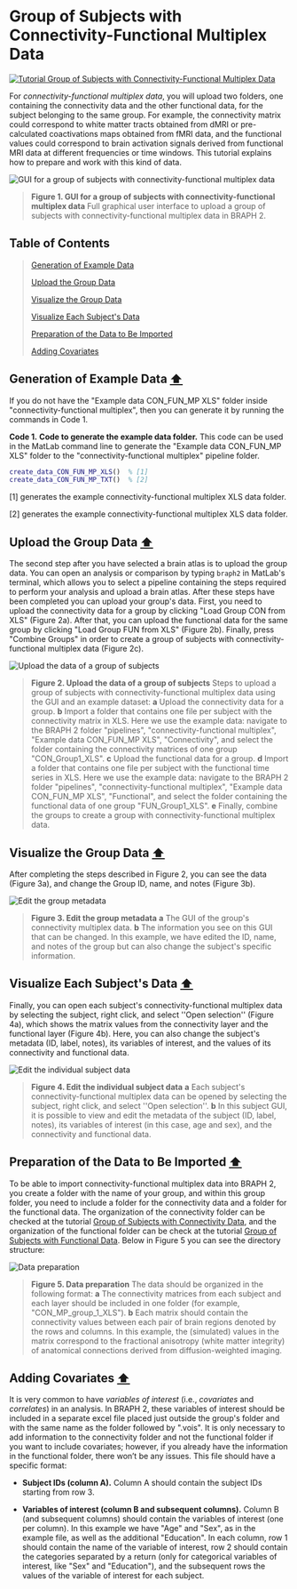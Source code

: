 # Group of Subjects with Connectivity-Functional Multiplex Data

[![Tutorial Group of Subjects with Connectivity-Functional Multiplex Data](https://img.shields.io/badge/PDF-Download-red?style=flat-square&logo=adobe-acrobat-reader)](tut_gr_con_fun_mp.pdf)

For *connectivity-functional multiplex data*, you will upload two folders, one containing the connectivity data and the other functional data, for the subject belonging to the same group. For example, the connectivity matrix could correspond to white matter tracts obtained from dMRI or pre-calculated coactivations maps obtained from fMRI data, and the functional values could correspond to brain activation signals derived from functional MRI data at different frequencies or time windows. This tutorial explains how to prepare and work with this kind of data.


<img src="fig01.jpg" alt="GUI for a group of subjects with connectivity-functional multiplex data">

> **Figure 1. GUI for a group of subjects with connectivity-functional multiplex data**
> Full graphical user interface to upload a group of subjects with connectivity-functional multiplex data in BRAPH 2.

## Table of Contents
> [Generation of Example Data](#Generation-of-Example-Data)
>
> [Upload the Group Data](#Upload-the-Group-Data)
>
> [Visualize the Group Data](#Visualize-the-Group-Data)
>
> [Visualize Each Subject's Data](#Visualize-Each-Subject's-Data)
>
> [Preparation of the Data to Be Imported](#Preparation-of-the-Data-to-Be-Imported)
>
> [Adding Covariates](#adding-covariates)
>




## Generation of Example Data  [⬆](#Table-of-Contents)

If you do not have the "Example data CON\_FUN\_MP XLS" folder inside "connectivity-functional multiplex", then you can generate it by running the commands in Code 1.

**Code 1.** **Code to generate the example data folder.**
		This code can be used in the MatLab command line to generate the "Example data CON\_FUN\_MP XLS" folder to the "connectivity-functional multiplex" pipeline folder.
````matlab
create_data_CON_FUN_MP_XLS()  % [1]
create_data_CON_FUN_MP_TXT()  % [2]
````

[1] generates the example connectivity-functional multiplex XLS data folder.

[2] generates the example connectivity-functional multiplex XLS data folder.


## Upload the Group Data  [⬆](#Table-of-Contents)

The second step after you have selected a brain atlas is to upload the group data. You can open an analysis or comparison by typing `braph2` in MatLab's terminal, which allows you to select a pipeline containing the steps required to perform your analysis and upload a brain atlas. After these steps have been completed you can upload your group's data. First, you need to upload the connectivity data for a group by clicking "Load Group CON from XLS" (Figure 2a). After that, you can upload the functional data for the same group by clicking "Load Group FUN from XLS" (Figure 2b). Finally, press "Combine Groups" in order to create a group of subjects with connectivity-functional multiplex data (Figure 2c).



<img src="fig02.jpg" alt="Upload the data of a group of subjects">

> **Figure 2. Upload the data of a group of subjects**
> Steps to upload a group of subjects with connectivity-functional multiplex data using the GUI and an example dataset: 
> 	**a** Upload the connectivity data for a group.
> 	**b** Import a folder that contains one file per subject with the connectivity matrix in XLS. Here we use the example data: navigate to the BRAPH 2 folder "pipelines", "connectivity-functional multiplex",  "Example data CON_FUN_MP XLS", "Connectivity", and select the folder containing the connectivity matrices of one group "CON_Group1_XLS".
>      **c** Upload the functional data for a group.
>  	**d** Import a folder that contains one file per subject with the functional time series in XLS. Here we use the example data: navigate to the BRAPH 2 folder "pipelines", "connectivity-functional multiplex",  "Example data CON_FUN_MP XLS", "Functional", and select the folder containing the functional data of one group "FUN_Group1_XLS".
>    **e** Finally, combine the groups to create a group with connectivity-functional multiplex data.



## Visualize the Group Data  [⬆](#Table-of-Contents)

After completing the steps described in Figure 2, you can see the data (Figure 3a), and change the Group ID, name, and notes (Figure 3b). 



<img src="fig03.jpg" alt="Edit the group metadata">

> **Figure 3. Edit the group metadata**
> **a** The GUI of the group's connectivity multiplex data. 
> 	**b** The information you see on this GUI that can be changed. In this example, we have edited the ID, name, and notes of the group but can also change the subject's specific information.

## Visualize Each Subject's Data  [⬆](#Table-of-Contents)

Finally, you can open each subject's connectivity-functional multiplex data by selecting the subject, right click, and select ''Open selection'' (Figure 4a), which shows the matrix values from the connectivity layer and the functional layer (Figure 4b). Here, you can also change the subject's metadata (ID, label, notes), its variables of interest, and the values of its connectivity and functional data.



<img src="fig04.jpg" alt="Edit the individual subject data">

> **Figure 4. Edit the individual subject data**
> **a**  Each subject's connectivity-functional multiplex data can be opened by selecting the subject, right click, and select ''Open selection''. 
> 	**b** In this subject GUI, it is possible to view and edit the metadata of the subject (ID, label, notes), its variables of interest (in this case, age and sex), and the connectivity and functional data.


## Preparation of the Data to Be Imported  [⬆](#Table-of-Contents)

To be able to import connectivity-functional multiplex data into BRAPH 2, you create a folder with the name of your group, and within this group folder, you need to include a folder for the connectivity data and a folder for the functional data. The organization of the connectivity folder can be checked at the tutorial [Group of Subjects with Connectivity Data](https://github.com/braph-software/BRAPH-2/tree/develop/tutorials/data/tut_gr_con), and the organization of the functional folder can be check at the tutorial [Group of Subjects with Functional Data](https://github.com/braph-software/BRAPH-2/tree/develop/tutorials/data/tut_gr_fun). Below in Figure 5 you can see the directory structure:

 

<img src="fig05.jpg" alt="Data preparation">

> **Figure 5. Data preparation**
> The data should be organized in the following format:
> 	**a** The connectivity matrices from each subject and each layer should be included in one folder (for example, "CON_MP_group_1_XLS"). 
> 	**b** Each matrix should contain the connectivity values between each pair of brain regions denoted by the rows and columns. In this example, the (simulated) values in the matrix correspond to the fractional anisotropy (white matter integrity) of anatomical connections derived from diffusion-weighted imaging.

<a id="Adding-Covariates"></a>
## Adding Covariates  [⬆](#Table-of-Contents)
	
It is very common to have *variables of interest* (i.e., *covariates* and *correlates*) in an analysis. In BRAPH 2, these variables of interest should be included in a separate excel file placed just outside the group's folder and with the same name as the folder followed by ".vois". It is only necessary to add information to the connectivity folder and not the functional folder if you want to include covariates; however, if you already have the information in the functional folder, there won’t be any issues.
This file should have a specific format:


- **Subject IDs (column A).**
Column A should contain the subject IDs starting from row 3.

- **Variables of interest (column B and subsequent columns).**
Column B (and subsequent columns) should contain the variables of interest (one per column). 
In this example we have "Age" and "Sex", as in the example file, as well as the additional "Education".
In each column, row 1 should contain the name of the variable of interest, row 2 should contain the categories separated by a return (only for categorical variables of interest, like "Sex" and "Education"), and the subsequent rows the values of the variable of interest for each subject.
